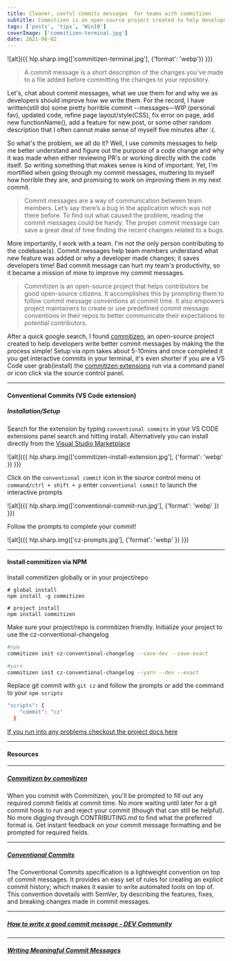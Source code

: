 ```yaml
---
title: Cleaner, useful commits messages  for teams with commitizen
subtitle: Commitizen is an open-source project created to help developers  write better commit messages by making the process simple!
tags: ['posts', 'tips', 'Win10']
coverImage: ['commitizen-terminal.jpg']
date: 2021-06-02
---
```


![alt]({{ hlp.sharp.img(['commitizen-terminal.jpg'], {'format': 'webp'}) }})

> A commit message is a short description of the changes you've made to a file added before committing the changes to your repository.

 Let's, chat about commit messages, what we use them for and why we as developers should improve how we write them. For the record, I have written(still do) some pretty horrible commit --messages—WIP (personal fav), updated code, refine page layout/style(CSS), fix error on page, add new functionName(), add a feature for new post, or some other random description that I often cannot make sense of myself five minutes after :(.

So what's the problem, we all do it? Well, I use commits messages to help me better understand and figure out the purpose of a code change and why it was made when either reviewing PR's or working directly with the code itself. So writing something that makes sense is kind of important. Yet, I'm mortified when going through my commit messages, muttering to myself how horrible they are, and promising to work on improving them in my next commit.

> Commit messages are a way of communication between team members. Let’s say there’s a bug in the application which was not there before. To find out what caused the problem, reading the commit messages could be handy. The proper commit message can save a great deal of time finding the recent changes related to a bugs.

More importantly, I work with a team. I'm not the only person contributing to the codebase(s). Commit messages help team members understand what new feature was added or why a developer made changes; it saves developers time! Bad commit message can hurt my team's productivity, so it became a mission of mine to improve my commit messages.

> Commitizen is an open-source project that helps contributors be good open-source citizens. It accomplishes this by prompting them to follow commit message conventions at commit time. It also empowers project maintainers to create or use predefined commit message conventions in their repos to better communicate their expectations to potential contributors.

After a quick google search, I found [commitizen](http://commitizen.github.io/cz-cli/), an open-source project created to help developers  write better commit messages by making the the process simple! Setup via npm takes about 5-10mins and once completed it you get interactive commits in your terminal, it's even shorter if you are a VS Code user grab(install) the [commitizen extensions](https://marketplace.visualstudio.com/items?itemName=vivaxy.vscode-conventional-commits) run via a command panel or icon click via the source control panel.

---

#### Conventional Commits (VS Code extension)

##### Installation/Setup

 Search for the extension by typing `conventional commits` in your VS CODE extensions panel search and hitting install. Alternatively you can install directly from the <a href="https://marketplace.visualstudio.com/items?itemName=vivaxy.vscode-conventional-commits" rel="nofolow noopener" target="_blank">Visual Studio Marketplace</a>

![alt]({{ hlp.sharp.img(['commitizen-install-extension.jpg'], {'format': 'webp' }) }})

Click on the `conventional commit` icon in the source control menu ot `command/ctrl + shift + p` enter `conventional commit` to launch the interactive prompts

![alt]({{ hlp.sharp.img(['conventional-commit-run.jpg'], {'format': 'webp' }) }})

Follow the prompts to complete your commit!

![alt]({{ hlp.sharp.img(['cz-prompts.jpg'], {'format': 'webp' }) }})

---

#### Install commitizen via NPM

Install commitizen globally or in your project/repo

```terminal
# global install
npm install -g commitizen

# project install
npm install commitizen

```

Make sure your project/repo is commitizen friendly. Initialize your project to use the cz-conventional-changelog

```BASH
#npm
commitizen init cz-conventional-changelog --save-dev --save-exact

#yarn
commitizen init cz-conventional-changelog --yarn --dev --exact
```

Replace git commit with `git cz` and follow the prompts or add the command to your `npm scripts`

```BASH
"scripts": {
    "commit": "cz"
  }
```

<a href="http://commitizen.github.io/cz-cli/" rel="nofolow noopener" target="_blank">If you run into any problems checkout the project docs here</a>

---

#### Resources

---

##### <a href="http://commitizen.github.io/cz-cli/" rel="nofolow noopener" target="_blank">Commitizen by commitizen</a>

When you commit with Commitizen, you'll be prompted to fill out any required commit fields at commit time. No more waiting until later for a git commit hook to run and reject your commit (though that can still be helpful). No more digging through CONTRIBUTING.md to find what the preferred format is. Get instant feedback on your commit message formatting and be prompted for required fields.

---

##### <a href="https://www.conventionalcommits.org/en/v1.0.0/" rel="nofolow noopener" target="_blank">Conventional Commits</a>

The Conventional Commits specification is a lightweight convention on top of commit messages. It provides an easy set of rules for creating an explicit commit history; which makes it easier to write automated tools on top of. This convention dovetails with SemVer, by describing the features, fixes, and breaking changes made in commit messages.

---

##### <a href="https://dev.to/chrissiemhrk/git-commit-message-5e21" rel="nofolow noopener" target="_blank">How to write a good commit message - DEV Community</a>

---

##### <a href="https://reflectoring.io/meaningful-commit-messages/" rel="nofolow noopener" target="_blank">Writing Meaningful Commit Messages</a>
